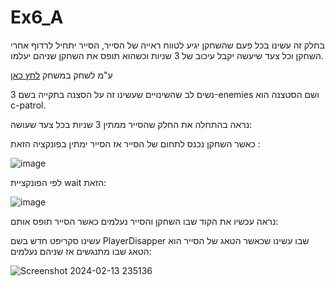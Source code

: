# Ex6_A

בחלק זה עשינו בכל פעם שהשחקן יגיע לטווח ראייה של הסייר, הסייר יתחיל לרדוף אחרי השחקן וכל צעד שיעשה יקבל עיכוב של 3 שניות וכשהוא תופס את השחקן שניהם יעלמו.

ע"מ לשחק במשחק [לחץ כאן](https://m-h-a.itch.io/ex6-a)

נשים לב שהשינויים שעשינו זה על הסצנה בתקייה בשם 3-enemies ושם הסטצנה הוא c-patrol.

נראה בהתחלה את החלק שהסייר ממתין 3 שניות בכל צעד שעושה:

כאשר השחקן נכנס לתחום של הסייר אז הסייר ימתין בפונקציה הזאת : 

![image](https://github.com/MHA-FinalProject/Ex6_A_Weekly/assets/118104946/482a4135-6362-48ad-b331-c71cf973692a)

לפי הפונקציית wait הזאת: 

![image](https://github.com/MHA-FinalProject/Ex6_A_Weekly/assets/118104946/0f77c2ec-3958-47ba-885d-555349fabc6f)



נראה עכשיו את הקוד שבו השחקן והסייר נעלמים כאשר הסייר תופס אותם:

עשינו סקריפט חדש בשם PlayerDisapper שבו עשינו שכאשר הטאג של הסייר הוא הטאג שבו מתנגשים אז שניהם נעלמים:

![Screenshot 2024-02-13 235136](https://github.com/MHA-FinalProject/Ex6_A_Weekly/assets/118104946/ffedb80b-02f8-4ca6-99d8-97b3a3928ffe)


